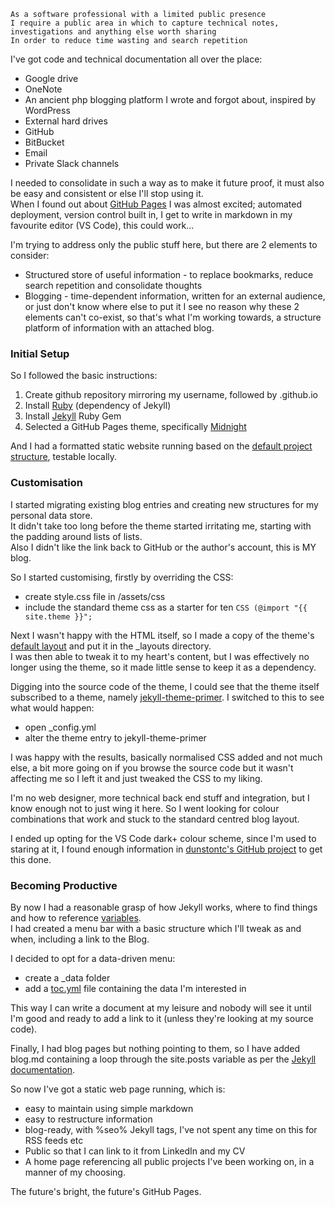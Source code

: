 ```
As a software professional with a limited public presence
I require a public area in which to capture technical notes, investigations and anything else worth sharing
In order to reduce time wasting and search repetition
```

I've got code and technical documentation all over the place:
* Google drive
* OneNote
* An ancient php blogging platform I wrote and forgot about, inspired by WordPress 
* External hard drives
* GitHub
* BitBucket
* Email
* Private Slack channels

I needed to consolidate in such a way as to make it future proof, it must also be easy and consistent or else I'll stop using it.  
When I found out about [GitHub Pages](https://pages.github.com/) I was almost excited; automated deployment, version control built in, I get to write in markdown in my favourite editor (VS Code), this could work...

I'm trying to address only the public stuff here, but there are 2 elements to consider:
* Structured store of useful information - to replace bookmarks, reduce search repetition and consolidate thoughts
* Blogging - time-dependent information, written for an external audience, or just don't know where else to put it
I see no reason why these 2 elements can't co-exist, so that's what I'm working towards, a structure platform of information with an attached blog.  


### Initial Setup

So I followed the basic instructions:  

1. Create github repository mirroring my username, followed by .github.io
2. Install [Ruby](https://www.ruby-lang.org/en/) (dependency of Jekyll)
3. Install [Jekyll](https://jekyllrb.com/) Ruby Gem
4. Selected a GitHub Pages theme, specifically [Midnight](https://github.com/pages-themes/midnight)

And I had a formatted static website running based on the [default project structure](https://jekyllrb.com/docs/structure/), testable locally.  


### Customisation

I started migrating existing blog entries and creating new structures for my personal data store.  
It didn't take too long before the theme started irritating me, starting with the padding around lists of lists.  
Also I didn't like the link back to GitHub or the author's account, this is MY blog.  

So I started customising, firstly by overriding the CSS:
* create style.css file in /assets/css
* include the standard theme css as a starter for ten ```CSS (@import "{{ site.theme }}";```

Next I wasn't happy with the HTML itself, so I made a copy of the theme's [default layout](https://github.com/pages-themes/midnight/blob/master/_layouts/default.html) and put it in the _layouts directory.  
I was then able to tweak it to my heart's content, but I was effectively no longer using the theme, so it made little sense to keep it as a dependency.  

Digging into the source code of the theme, I could see that the theme itself subscribed to a theme, namely [jekyll-theme-primer](https://github.com/pages-themes/primer).  I switched to this to see what would happen:  
* open _config.yml
* alter the theme entry to jekyll-theme-primer

I was happy with the results, basically normalised CSS added and not much else, a bit more going on if you browse the source code but it wasn't affecting me so I left it and just tweaked the CSS to my liking.  

I'm no web designer, more technical back end stuff and integration, but I know enough not to just wing it here.  So I went looking for colour combinations that work and stuck to the standard centred blog layout.  

I ended up opting for the VS Code dark+ colour scheme, since I'm used to staring at it, I found enough information in [dunstontc's GitHub project](https://github.com/dunstontc/dark-plus-everywhere) to get this done.  

### Becoming Productive

By now I had a reasonable grasp of how Jekyll works, where to find things and how to reference [variables](https://jekyllrb.com/docs/variables/).  
I had created a menu bar with a basic structure which I'll tweak as and when, including a link to the Blog.  

I decided to opt for a data-driven menu:
* create a _data folder
* add a [toc.yml](https://jekyllrb.com/tutorials/navigation/) file containing the data I'm interested in

This way I can write a document at my leisure and nobody will see it until I'm good and ready to add a link to it (unless they're looking at my source code).  

Finally, I had blog pages but nothing pointing to them, so I have added blog.md containing a loop through the site.posts variable as per the [Jekyll documentation](https://jekyllrb.com/docs/posts/).  

So now I've got a static web page running, which is:
* easy to maintain using simple markdown
* easy to restructure information
* blog-ready, with %seo% Jekyll tags, I've not spent any time on this for RSS feeds etc
* Public so that I can link to it from LinkedIn and my CV
* A home page referencing all public projects I've been working on, in a manner of my choosing.

The future's bright, the future's GitHub Pages.

